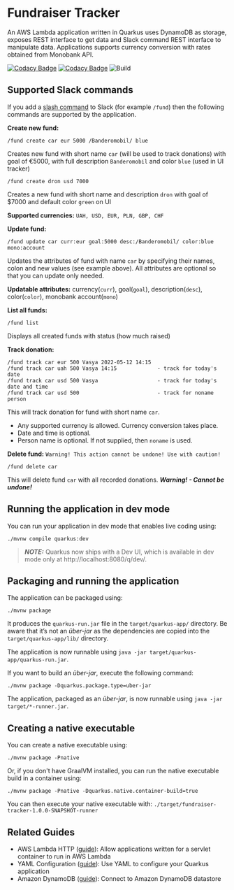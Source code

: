 # Fundraiser Tracker

An AWS Lambda application written in Quarkus uses DynamoDB as storage, exposes REST interface to get data and Slack command REST interface to manipulate data. Applications supports currency conversion with rates obtained from Monobank API.

[![Codacy Badge](https://app.codacy.com/project/badge/Grade/224eb30e7e5c4f38934ee9601e15237e)](https://www.codacy.com/gh/yuriytkach/fundraiser-tracker/dashboard?utm_source=github.com&amp;utm_medium=referral&amp;utm_content=yuriytkach/fundraiser-tracker&amp;utm_campaign=Badge_Grade)
[![Codacy Badge](https://app.codacy.com/project/badge/Coverage/224eb30e7e5c4f38934ee9601e15237e)](https://www.codacy.com/gh/yuriytkach/fundraiser-tracker/dashboard?utm_source=github.com&utm_medium=referral&utm_content=yuriytkach/fundraiser-tracker&utm_campaign=Badge_Coverage)
![Build](https://github.com/yuriytkach/fundraiser-tracker/actions/workflows/maven-no-native.yml/badge.svg)

## Supported Slack commands

If you add a [slash command](https://api.slack.com/interactivity/slash-commands) to Slack (for example `/fund`) then the following commands are supported by the application.

**Create new fund:**
```text
/fund create car eur 5000 /Banderomobil/ blue
```
Creates new fund with short name `car` (will be used to track donations) with goal of €5000, with full description `Banderomobil` and color `blue` (used in UI tracker)

```text
/fund create dron usd 7000
```
Creates a new fund with short name and description `dron` with goal of $7000 and default color `green` on UI

**Supported currencies:**
`UAH, USD, EUR, PLN, GBP, CHF`

**Update fund:**
```text
/fund update car curr:eur goal:5000 desc:/Banderomobil/ color:blue mono:account
```
Updates the attributes of fund with name `car` by specifying their names, colon and new values (see example above). All attributes are optional so that you can update only needed.

**Updatable attributes:** currency(`curr`), goal(`goal`), description(`desc`), color(`color`), monobank account(`mono`)

**List all funds:**
```text
/fund list
```
Displays all created funds with status (how much raised)

**Track donation:**
```text
/fund track car eur 500 Vasya 2022-05-12 14:15
/fund track car uah 500 Vasya 14:15             - track for today's date
/fund track car usd 500 Vasya                   - track for today's date and time
/fund track car usd 500                         - track for noname person
```
This will track donation for fund with short name `car`. 
- Any supported currency is allowed. Currency conversion takes place.
- Date and time is optional.
- Person name is optional. If not supplied, then `noname` is used.

**Delete fund:**
`Warning! This action cannot be undone! Use with caution!`
```text
/fund delete car
```
This will delete fund `car` with all recorded donations. _**Warning! - Cannot be undone!**_

## Running the application in dev mode

You can run your application in dev mode that enables live coding using:
```shell script
./mvnw compile quarkus:dev
```

> **_NOTE:_**  Quarkus now ships with a Dev UI, which is available in dev mode only at http://localhost:8080/q/dev/.

## Packaging and running the application

The application can be packaged using:
```shell script
./mvnw package
```
It produces the `quarkus-run.jar` file in the `target/quarkus-app/` directory.
Be aware that it’s not an _über-jar_ as the dependencies are copied into the `target/quarkus-app/lib/` directory.

The application is now runnable using `java -jar target/quarkus-app/quarkus-run.jar`.

If you want to build an _über-jar_, execute the following command:
```shell script
./mvnw package -Dquarkus.package.type=uber-jar
```

The application, packaged as an _über-jar_, is now runnable using `java -jar target/*-runner.jar`.

## Creating a native executable

You can create a native executable using: 
```shell script
./mvnw package -Pnative
```

Or, if you don't have GraalVM installed, you can run the native executable build in a container using: 
```shell script
./mvnw package -Pnative -Dquarkus.native.container-build=true
```

You can then execute your native executable with: `./target/fundraiser-tracker-1.0.0-SNAPSHOT-runner`

## Related Guides

- AWS Lambda HTTP ([guide](https://quarkus.io/guides/amazon-lambda-http)): Allow applications written for a servlet container to run in AWS Lambda
- YAML Configuration ([guide](https://quarkus.io/guides/config#yaml)): Use YAML to configure your Quarkus application
- Amazon DynamoDB ([guide](https://quarkiverse.github.io/quarkiverse-docs/quarkus-amazon-services/dev/amazon-dynamodb.html)): Connect to Amazon DynamoDB datastore

